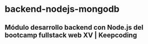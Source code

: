 # backend-nodejs-mongodb
## Módulo desarrollo backend con Node.js del bootcamp fullstack web XV | Keepcoding
